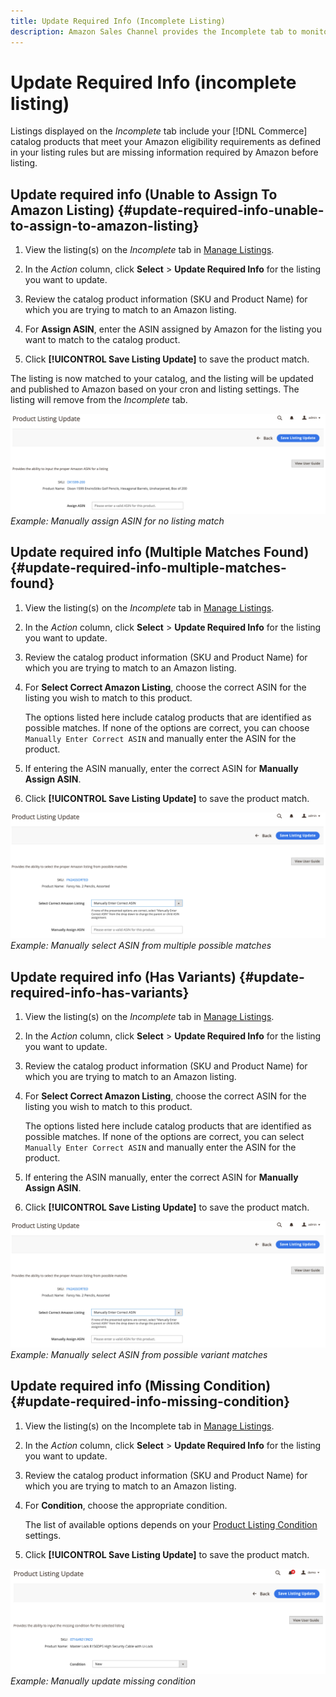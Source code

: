 ```yaml
---
title: Update Required Info (Incomplete Listing)
description: Amazon Sales Channel provides the Incomplete tab to monitor Commerce catalog products that are missing information required by Amazon.
---
```


# Update Required Info (incomplete listing)

Listings displayed on the _Incomplete_ tab include your [!DNL Commerce] catalog products that meet your Amazon eligibility requirements as defined in your listing rules but are missing information required by Amazon before listing.

## Update required info (Unable to Assign To Amazon Listing) {#update-required-info-unable-to-assign-to-amazon-listing}

1. View the listing(s) on the _Incomplete_ tab in [Manage Listings](./managing-product-listings.md).

1. In the _Action_ column, click **Select** > **Update Required Info** for the listing you want to update.

1. Review the catalog product information (SKU and Product Name) for which you are trying to match to an Amazon listing.

1. For **Assign ASIN**, enter the ASIN assigned by Amazon for the listing you want to match to the catalog product.

1. Click **[!UICONTROL Save Listing Update]** to save the product match.

The listing is now matched to your catalog, and the listing will be updated and published to Amazon based on your cron and listing settings. The listing will remove from the _Incomplete_ tab.

![](assets/amazon-listing-update-assign-asin.png)
_Example: Manually assign ASIN for no listing match_

## Update required info (Multiple Matches Found) {#update-required-info-multiple-matches-found}

1. View the listing(s) on the _Incomplete_ tab in [Manage Listings](./managing-product-listings.md).

1. In the _Action_ column, click **Select** > **Update Required Info** for the listing you want to update.

1. Review the catalog product information (SKU and Product Name) for which you are trying to match to an Amazon listing.

1. For **Select Correct Amazon Listing**, choose the correct ASIN for the listing you wish to match to this product.

   The options listed here include catalog products that are identified as possible matches. If none of the options are correct, you can choose `Manually Enter Correct ASIN` and manually enter the ASIN for the product.

1. If entering the ASIN manually, enter the correct ASIN for **Manually Assign ASIN**.

1. Click **[!UICONTROL Save Listing Update]** to save the product match.

![](assets/amazon-listing-update-multiple-matches.png)
_Example: Manually select ASIN from multiple possible matches_

## Update required info (Has Variants) {#update-required-info-has-variants}

1. View the listing(s) on the _Incomplete_ tab in [Manage Listings](./managing-product-listings.md).

1. In the _Action_ column, click **Select** > **Update Required Info** for the listing you want to update.

1. Review the catalog product information (SKU and Product Name) for which you are trying to match to an Amazon listing.

1. For **Select Correct Amazon Listing**, choose the correct ASIN for the listing you wish to match to this product.

   The options listed here include catalog products that are identified as possible matches. If none of the options are correct, you can select `Manually Enter Correct ASIN` and manually enter the ASIN for the product.

1. If entering the ASIN manually, enter the correct ASIN for **Manually Assign ASIN**.

1. Click **[!UICONTROL Save Listing Update]** to save the product match.

![](assets/amazon-listing-update-multiple-matches.png)
_Example: Manually select ASIN from possible variant matches_

## Update required info (Missing Condition) {#update-required-info-missing-condition}

1. View the listing(s) on the Incomplete tab in [Manage Listings](./managing-product-listings.md).

1. In the _Action_ column, click **Select** > **Update Required Info** for the listing you want to update.

1. Review the catalog product information (SKU and Product Name) for which you are trying to match to an Amazon listing.

1. For **Condition**, choose the appropriate condition.

   The list of available options depends on your [Product Listing Condition](./product-listing-condition.md) settings.

1. Click **[!UICONTROL Save Listing Update]** to save the product match.

![](assets/amazon-update-listing-missing-condition.png)
_Example: Manually update missing condition_
